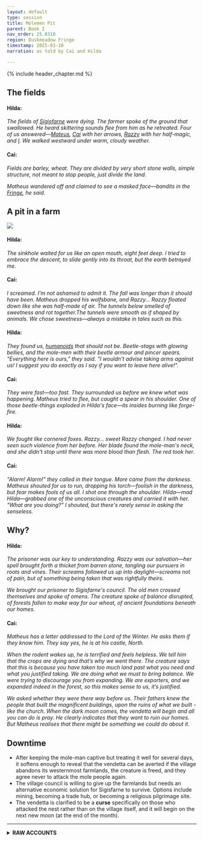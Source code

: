 ```yaml
---
layout: default
type: session
title: Molemen Pit
parent: Book I
nav_order: 25.0310
region: Duskmeadow Fringe
timestamp: 2025-03-10
narration: as told by Cai and Hilda

---
```


{% include header_chapter.md %}

## The fields

#### Hilda:

*The fields of [Sigisfarne](../../directory/Sigisfarne/index.md) were dying. The farmer spoke of the ground that swallowed. He heard skittering sounds flee from him as he retreated. Four of us answered—[Mateus](../../directory/Sigisfarne/Mateus.md), [Cai](../../directory/Sigisfarne/Cai.md) with her arrows, [Razzy](../../directory/Sigisfarne/Razvan.md) with her half-magic, and [I](../../directory/Sigisfarne/Hilda.md). We walked westward under warm, cloudy weather.*

#### Cai:

*Fields are barley, wheat. They are divided by very short stone walls, simple structure, not meant to stop people, just divide the land.*

*Matheus wandered off and claimed to see a masked face—bandits in the [Fringe](../../directory/DuskmeadowFringe/index.md), he said.*

## A pit in a farm

![](https://i.imgur.com/UEzIyPv.png)

#### Hilda:

*The sinkhole waited for us like an open mouth, eight feet deep. I tried to embrace the descent, to slide gently into its throat, but the earth betrayed me.*

#### Cai:

*I screamed. I'm not ashamed to admit it. The fall was longer than it should have been. Matheus dropped his wolfsbane, and Razzy... Razzy floated down like she was half-made of air. The tunnels below smelled of sweetness and rot together.The tunnels were smooth as if shaped by animals. We chose sweetness—always a mistake in tales such as this.*

#### Hilda:

*They found us, [humanoids](../../directory/DuskmeadowFringe/PitRodents.md) that should not be. Beetle-stags with glowing bellies, and the mole-men with their beetle armour and pincer spears. "Everything here is ours," they said. "I wouldn't advise taking arms against us! I suggest you do exactly as I say if you want to leave here alive!".*

#### Cai:

*They were fast—too fast. They surrounded us before we knew what was happening. Matheus tried to flee, but caught a spear in his shoulder. One of those beetle-things exploded in Hilda's face—its insides burning like forge-fire.*

#### Hilda:

*We fought like cornered foxes. Razzy... sweet Razzy changed. I had never seen such violence from her before. Her blade found the mole-man's neck, and she didn't stop until there was more blood than flesh. The red took her.*

#### Cai:

*"Alarm! Alarm!" they called in their tongue. More came from the darkness. Matheus shouted for us to run, dropping his torch—foolish in the darkness, but fear makes fools of us all. I shot one through the shoulder. Hilda—mad Hilda—grabbed one of the unconscious creatures and carried it with her. "What are you doing?" I shouted, but there's rarely sense in asking the senseless.*

## Why?

#### Hilda:

*The prisoner was our key to understanding. Razzy was our salvation—her spell brought forth a thicket from barren stone, tangling our pursuers in roots and vines. Their screams followed us up into daylight—screams not of pain, but of something being taken that was rightfully theirs.*

*We brought our prisoner to Sigisfarne's council. The old men crossed themselves and spoke of omens. The creature spoke of balance disrupted, of forests fallen to make way for our wheat, of ancient foundations beneath our homes.*

#### Cai:

*Matheus has a letter addressed to the Lord of the Winter. He asks them if they know him. They say yes, he is at his castle, North.* 

*When the rodent wakes up, he is terrified and feels helpless. We tell him that the crops are dying and that’s why we went there. The creature says that this is because you have taken too much land past what you need and what you justified taking. We are doing what we must to bring balance. We were trying to discourage you from expanding. We are exporters, and we expanded indeed in the forest, so this makes sense to us, it’s justified.*

*We asked whether they were there way before us.* 
*Their fathers knew the people that built the magnificent buildings, upon the ruins of what we built - like the church.* 
*When the dark moon comes, the vendetta will begin and all you can do is pray. He clearly indicates that they want to ruin our homes. But Matheus realises that there might be something we could do about it.* 

## Downtime

- After keeping the mole-man captive but treating it well for several days, it softens enough to reveal that the vendetta can be averted if the village abandons its westernmost farmlands, the creature is freed, and they agree never to attack the mole people again.
- The village council is willing to give up the farmlands but needs an alternative economic solution for Sigisfarne to survive. Options include mining, becoming a trade hub, or becoming a religious pilgrimage site.
- The vendetta is clarified to be a **curse** specifically on those who attacked the nest rather than on the village itself, and it will begin on the next new moon (at the end of the month).



---

<details close markdown="block">
  <summary id="index">
    <b>RAW ACCOUNTS</b>
  </summary>
  {: .text-delta }


## From Cai

**Razzy:** humble, used to be cowardly, she is filthy \- half witch. Forages medicinal herbs and making potions. She’s been on a couple of adventures. 44  
**Hilda:** 18 years old \- her parents disappeared under sus circumstances. She is convinced her brother is alive though, and wears a necklace with him. She loves mushrooms. She loves the dark. She is aggressive towards people.   
**Matheus:** No memory \- beast hunter. 

Sinkhole opened up in the fields. Looks like caverns with “things” roaming in the dark.  
Weather is cloudy but warm in the morning. We set off. Start moving west and explore the fields.   
Fields are barley, wheat.. They are divided by very short stone walls, simple structure, not meant to stop people, just divide the land. The fields open up in front of us, we can see from above. You think that you see some movement\!   
*Sigisfarne has been very unlucky in recent years. Attacked by bandits, travelers to and from there. Rising tensions and mistrust,, daily life getting more difficult and the community got split in factions, blaming each other.*   
We saw a bandit. We went away from him.   
Arrive at destination in the afternoon.   
**Weather update:** Wind picks up. There is pollen in the forest on the W-SW.   
In the middle of a field we see a sinkhole, fallen ground 8-10 feet (2-3 meters). Looks like a cave. 

We all went down, but only Razzy made it gracefully. Hilda and Matheus lost an item each and Cai just screamed in the dark, but nothing happened.

It’s claustrophobic here. The tallest has to crouch a little. At times we have to squeeze through. The walls are smooth earth, a bit humid, and soft. The kind of earth you expect under farmland. 

There is a sweet smell in the cavern on the right, and a commotion on the left. We follow our noses. Further down the caves, we hear a noise coming from the left, we stay to investigate, when we hear scuttling, like many legs/steps. There’s no footsteps on the ground, but the floor is heavily used. There are no precise digging marks that dug the tunnel, looks like an animal made it. Where the sound comes from, we see 2 shapes approach us very quickly (with eyes). 

Mattheus backtracks and tried to go where we came from. 3 (bigger than dog) humanoids are blocking the way. Look like rodents, their mouths. They are dressed peculiarly, they wear armor that looks like its made of beetle shells and they are armed with spears at the end of which are big scorpion pincers. They’ve been tied around these sticks.

The other 2 look like beetles and have antlers on their head and their abdomen glows orange. 

The rodents say “do exactly as you are told, don’t fight us”.  
Cai says “what the fuck are you?\!?”  
We give the orders and you follow them. You can consider yourselves lucky.. 

They open up their way and tell us to proceed North. More are coming from the South. They don’t say anything. Cai realises they are way out of their element and they should follow those weird creatures. But Matheus is too scared and tried to throw his net on one, which backfires. He is attacked by the 3 humanoids. Hilda is attacked from the back from the 2 creatures \- one explodes and one charges him. He gets very injured, but eventually kills it. Matheus throws his net on one of them and escapes. Cai passes the torch to Razzy and draws her bow, but misses. She tries to “save it” by saying “Stay back or next time I’ll get you\!”. Razzy got braver, took her iron dagger out and stabbed one at the top of his helmet, and went berserk on him, killing him\! 

Several yell “Alarm\! Alarm\!” in a different language.   
The ones in the back attack Hilda, but she survives despite all odds\! Cai is charged by one, but her armor protects her. 

Razzy is running back to stab the guy that’s attacking Cai. With a super violent hit, it’s messy as hell. She grabbed the back of his head, by the antler of the helmet, and twists it so that the back of the neck, is exposed. The sides of her vision blur, full of adrenaline. She plunged the dagger repeatedly, and violently ripped his flesh out, blood spilling everywhere. It is horrific\! She is then ganged up by the 3 rodents. She is hit and is *deprived*.    
More rodents come and Mateus leaves his torch on the ground and says “run you fools” and goes back. Everybody follows and Razzy drops her dagger and casts a *spell. A thicket of trees and dense brush up to 50 feet wide certainly sprouts up….*  

The enemies get entangled in the vines,, they yell out as their home is getting wrecked by vines and there is serious damage in their infrastructure. Now we hear voices of pain, desperation and fear from the ones.  

We take the creature to the council and they are superstitious about them \- think it's a bad omen to keep them around \- we should set it free, away, in the farms somewhere. Some of them think they should tell the King, others are terrified and creeped out and offer no opinion.   
Matheus has a letter addressed to the Lord of the Winter. He asks them if they know him. They say yes, he is at his castle, North. 

When the rodent wakes up, he is terrified and feels helpless. We tell him that the crops are dying and that’s why we went there. The creature says that this is because you have taken too much land past what you need and what you justified taking. We are doing what we must to bring balance. We were trying to discourage you from expanding. We are exporters, and we expanded indeed in the forest, so this makes sense to us, it’s justified.

We asked whether they were there way before us.   
Their fathers knew the people that built the magnificent buildings, upon the ruins of what we built \- like the church.   
When the dark moon comes, the vendetta will begin and all you can do is pray. He clearly indicates that they want to ruin our homes. But Matheus realises that there might be something we could do about it. 

When asked how old are you, he spits at you (to Matheus).

## From Hilda

Sigisfarne, a village of agriculture and not much more, has had multiple crop failures as of late. One of the farmers claims he was walking along his fields recently when the ground gave way into a dug out cavern underneath that he had to climb out of. He heard skittering sounds flee from him as he retreated to his home and will burn the hole if no other solution is found. Four villagers are looking for adventure & investigate the mystery, Matheus (37 years old, canine handler, walks with the animals, wild, fearless & in control, statuesque, tolerant, vengeful), Cai (43 years old, archer, musician, athletic, tanned skin, curly hair, perfect face, livery clothing, gregarious, rude), Razzy (half-witch, humble, craven, athletic, rosy skin, curly hair, fae background & helps people in a way they don't understand) & Hilda (18 years old, mushroom forager, an affinity with darkness & follows the whisperings of the deep earth, scrawny physique, marked skin, braided hair, whispery speech, bloody clothing (from hunting animals)). They investigate a sink hole that has appeared in a farmer's field to the west of the village of Sigisfarne. The set off across fields in warm, cloudy weather with stone walls with fields opening up below them (shadows from the clouds shine on the growing wheat). They see movement but not sure if it is just cloud shadows. Matheus leaves the group to investigate & thinks he sees face wearing a mask with a cloth dress that looks like a bandit but the man ducked into cover going south. The adventurers continue & try to avoid the bandit.
In mid afternoon, the explorers arrive at the sinkhole following the directions the farmer had given them & the wind has picked up, shaking the wheat & blowing pollen from the trees to the south & south west. In the middle of the field, there is a sinkhole - the ground opened up & falls down 8 to 10 feet into cavern with sunlight hitting the hole (the cavern is bigger than the hole). Hilda tries to slide down into the earthen slope but the soil is too loose & she tries to brace herself but slips & falls & breaks the candle on her helmet & can no longer use it. Cai & Razzy try to lower Matheus down on a rope but he goes down too fast, slips & falls & his wolfsbane falls out of his pocket & is lost. Cai tries a slow & careful decent & Matheus tries to catch her but she also slips & screams loudly before quickly apologising. Razzy asks the others to catch her before her attempts to go down the steep, slippery slope & Matheus catches her in his strong arms.
The adventurers are in a claustrophobic tunnel & Cai lights her torch & Hilda takes her glowsnail & heads off down the smooth earth, wet tunnel. They come to a crossroads, to the left there is a sweet smell & to the right there is movement / commotion. Hilda peaks around the corner to the right to see if she can see anything but the tunnel is dark. They go to the left instead. They come to another crossroads:  to the right there is a sweet aroma with notice the walls of the tunnels have been formed naturally without tools (like an ant's tunnel). To left there is some noise, which Hilda carefully listens to & she hears the scuttling of many feet & two dim flame orange lights (not torches) appear & two dog-sized, aggressive stag beetle creatures with antlers with abdomen's glowing orange approach her quickly. Matheus tries to flee but gets intercepted by 3 short (third size of humans) with mole-like face with snouts & sharp teeth, beetle shell armour, beetle helmets & point their insect pincer spears at Matheus who exclaims "what in the ant eating hell is this?" & steps back defending the party with his shield; the creatures say "I wouldn't advise taking arms against us! I suggest you do exactly as I say if you want to leave here alive!". Razzy thanks Matheus for protecting her (he mutters, "I am just protecting myself!"). Cai exclaims "what the f..k are you?" & they reply "we will give the orders & you will follow us & do as I say." Matheus asks if the stag like creatures are theirs & they reply "everything here is ours". Three more  The party realise that we are out of our element. Matheus tries to escape & attempts to throw a net over one of the mole creatures but he says "Stop - cease right now!" but three mole-man stab at him spears & he takes a flesh wound in the shoulder from one of them. The stag-beetle creatures glow more strongly in a molten light & starts to hiss & squeal as in pain & it blows up in Hilda's face & she takes burning damage but shakes it off.
The second stag beetle tries to gore Hilda eyes out but she deflects the pincers but takes a slash along her arm. Matheus again tries to throw his net over the nearest mole-man & easily throws it over him & tangles him up in it then Matheus flees towards the exit. Meanwhile, Cai passes her torch to Razzy & pulls out her bow & arrow tries to fire an arrow past Razzy to hit a mole-man but misses her target & she exclaims "stay back or next time I will get you!" Hilda grabs her sharpened trowel & stabs the stag-beetle creature into its molten abdomen. It falls to the ground hissing & it tries to fly at Hilda but it falls on her trowel blade; Hilda flicks the stag beetle creature at the 3 pursuing mole-men. Razzy draws her iron dagger apprehensively & shuffles forward to stab a mole-man straight threw the top of his beetle helmet. The remaining mole-men shout "alarm, alarm!". The netted mole-man struggles fruitlessly to free himself as Razzy runs past him towards the exit. A mole-man charges towards Cai but she easily deflects the attack. Hilda gets mobbed by 3 mole-men, she takes damage but she throws them off. cai & Hilda hear the stamping of feet coming towards them. Razzy sneaks towards the mole-man & grabs the antler on his helmet & forces his head down to expose it's neck & she can smell its dank skin & Razzy vision goes blurry, she sees red & stabs him multiple times in the neck. Matheus moves back to the netted mole-man & stabs him with a dart causing him to instantly lose consciousness. Mathues screams for everyone to run. Cai is covered in blood from Razzy's kill & exxclaims "Holy s..t, Razzy! I didn't know you had it in you!"
Hilda flees past Cai & Razzy & she grabs the netted mole-man & puts him over her shoulder. Cai raises her bow & fires at the pursuing mole-men & grazes one of their shoulders. The three mole-men mob Razzy & she is walloped, she is sent flying landing flat on her face. The adventurers shout "Get the intruders!". Matheus drops his torch & shouts "Run, you fools!" & flees down the tunnel. Hilda runs with the unconscious mole-man over her shoulder. Cai follows & shouts "what are you doing, Hilda!" & starts pushing her down the tunnel. Razzy drops her dagger & starts to run down the tunnel, she then turns & stands facing towards the mole-men & pulls out her spell book & starts chanting. Suddenly a thicket of dense brush sprouts from the walls & floor encapsulating the mole-men & causing the tunnels to collapse. The mole-men shout in voices of pain, desperation & pain for the ones stuck in the vegetation. Matheus ties the netted mole-men to the shield & gently drags him back to Sigisfarne. The adventurers take the mole-man to the village council who are horrified & tell them to cast it out of the village due to their superstitious nature, they think it is a bad omen. One council man says the king should be notified & says that soldiers should be dispatched to deal with it. A couple of the councilmen are confused & stay silent.
Matheus asks the councilman about the Lord of Winter (Matheus has a letter from the past that he got from a dying hunter who told him to deliver the letter but Matheus had amnesia & does not remember). The councilman replies that Matheus that the Lord of Winter lives in the north & that he should deliver it. The mole-man eventually wakes up & is terrified & fears for its life. The adventurers explain what is happening to the crops & that the mole-men seems to be harming them. The mole-man looks with steely eyes that man has taken too much of the forest & encroached onto the land. The villagers had chopped down trees to grow crops. The mole-men wanted to push man back & sabotage the crops. The mole-man smiles & he says "Our forefathers built the buildings that you have now built your village on top of. Soon the dark moon will come and then the vendetta will begin & then all you can do is pray!" Matheus asks if how old he is & the mole-man spits at him. Matheus ask what he will do if we let him go & he replies that he will join back with his mole-men & they will come & destroy the village imlying that we are completely helpless. The mole-men is reveling in what he is saying but he is holding something back. The adventurers tie the mole-men up whilst the decide what to do.



</details>
